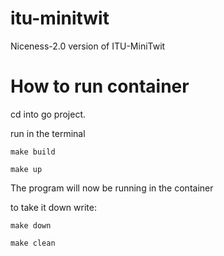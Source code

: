 # itu-minitwit
Niceness-2.0 version of ITU-MiniTwit


# How to run container

cd into go project.

run in the terminal

```
make build
```
```
make up
```

The program will now be running in the container

to take it down write:

```
make down
```

```
make clean
```